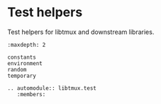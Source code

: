 # Test helpers

Test helpers for libtmux and downstream libraries.

```{toctree}
:maxdepth: 2

constants
environment
random
temporary
```

```{eval-rst}
.. automodule:: libtmux.test
   :members:
``` 